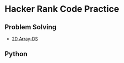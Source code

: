 # Hacker Rank Code Practice

## Problem Solving

- [2D Array-DS](https://github.com/manuelgilm/Hackek_Rank_Code/tree/master/problem_solving/2DArray-DS)

## Python